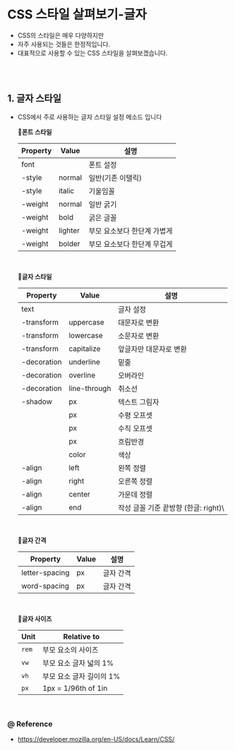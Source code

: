 # CSS 스타일 살펴보기-글자

- CSS의 스타일은 매우 다양하지만 
- 자주 사용되는 것들은 한정적입니다.
- 대표적으로 사용할 수 있는 CSS 스타일을 살펴보겠습니다.

<br>

<br>



## 1. 글자 스타일

- CSS에서 주로 사용하는 글자 스타일 설정 메소드 입니다

  **💠폰트 스타일**

  | Property | Value   | 설명                        |
  | -------- | ------- | --------------------------- |
  | font     |         | 폰트 설정                   |
  | -style   | normal  | 일반(기존 이탤릭)           |
  | -style   | italic  | 기울임꼴                    |
  | -weight  | normal  | 일반 굵기                   |
  | -weight  | bold    | 굵은 글꼴                   |
  | -weight  | lighter | 부모 요소보다 한단계 가볍게 |
  | -weight  | bolder  | 부모 요소보다 한단계 무겁게 |

  
  <br>
  
  **💠글자 스타일**
  
  | Property        | Value        | 설명                   |
  | --------------- | ------------ | ---------------------- |
  | text |              | 글자 설정 |
  | -transform | uppercase    | 대문자로 변환          |
  | -transform | lowercase    | 소문자로 변환          |
  | -transform | capitalize   | 앞글자만 대문자로 변환 |
  | -decoration | underline    | 밑줄                   |
  | -decoration | overline     | 오버라인               |
  | -decoration | line-through | 취소선                 |
  | -shadow     | px      | 텍스트 그림자          |
  |                 | px | 수평 오프셋            |
  |                 | px | 수직 오프셋            |
  |                 | px | 흐림반경               |
  |                 | color | 색상                   |
  | -align | left | 왼쪽 정렬 |
  | -align | right | 오른쪽 정렬 |
  | -align | center | 가운데 정렬 |
  | -align | end | 작성 글꼴 기준 끝방향 (한글: right)\ |
  
  <br>
  
  
  
  **💠글자 간격**
  
  | Property       | Value | 설명      |
  | -------------- | ----- | --------- |
  | letter-spacing | px    | 글자 간격 |
  | word-spacing   | px    | 글자 간격 |
  
  <br>
  
  
  
  **💠글자 사이즈**
  
  | Unit  | Relative to              |
  | ----- | ------------------------ |
  | `rem` | 부모 요소의 사이즈       |
  | `vw`  | 부모 요소 글자 넓의 1%   |
  | `vh`  | 부모 요소 글자 길이의 1% |
  | `px`  | 1px = 1/96th of 1in      |
  
  

​		



### @ Reference

- https://developer.mozilla.org/en-US/docs/Learn/CSS/